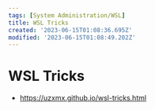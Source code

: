 ```yaml
---
tags: [System Administration/WSL]
title: WSL Tricks
created: '2023-06-15T01:08:36.695Z'
modified: '2023-06-15T01:08:49.202Z'
---
```


# WSL Tricks

* https://uzxmx.github.io/wsl-tricks.html

